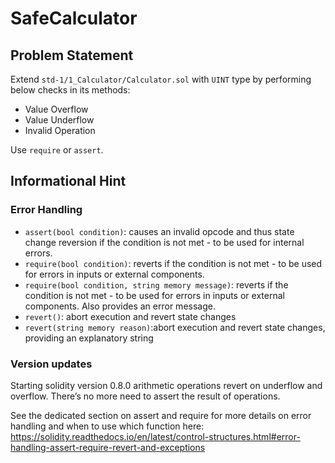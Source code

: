 # SafeCalculator
## Problem Statement

Extend `std-1/1_Calculator/Calculator.sol` with `UINT` type by performing below checks in its methods:

* Value Overflow
* Value Underflow
* Invalid Operation

Use `require` or `assert`.

## Informational Hint

### Error Handling

* `assert(bool condition)`: causes an invalid opcode and thus state change reversion if the condition is not met - to be used for internal errors.
* `require(bool condition)`: reverts if the condition is not met - to be used for errors in inputs or external components.
* `require(bool condition, string memory message)`: reverts if the condition is not met - to be used for errors in inputs or external components. Also provides an error message.
* `revert()`: abort execution and revert state changes
* `revert(string memory reason)`:abort execution and revert state changes, providing an explanatory string

### Version updates

Starting solidity version 0.8.0 arithmetic operations revert on
underflow and overflow. There’s no more need to assert the result of
operations.

See the dedicated section on assert and require for more details on error handling and when to use which function here: https://solidity.readthedocs.io/en/latest/control-structures.html#error-handling-assert-require-revert-and-exceptions
